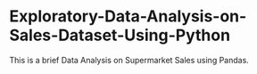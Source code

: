 # Exploratory-Data-Analysis-on-Sales-Dataset-Using-Python
This is a brief Data Analysis on Supermarket Sales using Pandas.
